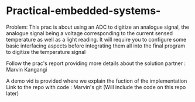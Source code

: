 # Practical-embedded-systems-
Problem: This prac is about using an ADC to digitize an analogue signal, the analogue signal being a voltage corresponding to the current sensed temperature as well as a light reading. It will require you to configure some basic interfacing aspects before integrating them all into the final program to digitize the temperature signal

Follow the prac's report providing more details about the solution 
partner : Marvin Kangangi

A demo vid is provided where we explain the fuction of the implementation 
Link to the repo with code : Marvin's git (Will include the code on this repo later)
